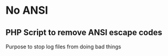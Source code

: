 # No ANSI
## PHP Script to remove ANSI escape codes
Purpose to stop log files from doing bad things
